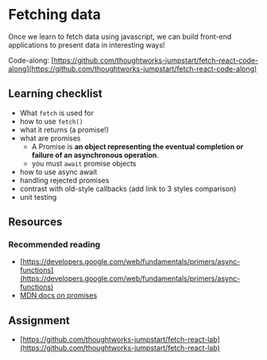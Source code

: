 # Fetching data

Once we learn to fetch data using javascript, we can build front-end applications to present data in interesting ways!

Code-along: [https://github.com/thoughtworks-jumpstart/fetch-react-code-along](https://github.com/thoughtworks-jumpstart/fetch-react-code-along)

## Learning checklist

* What `fetch` is used for
* how to use `fetch()`
* what it returns \(a promise!\)
* what are promises
  * A Promise is **an object representing the eventual completion or failure of an asynchronous operation**. 
  * you must `await` promise objects
* how to use async await
* handling rejected promises
* contrast with old-style callbacks \(add link to 3 styles comparison\)
* unit testing

## Resources

### Recommended reading

* [https://developers.google.com/web/fundamentals/primers/async-functions](https://developers.google.com/web/fundamentals/primers/async-functions)
* [MDN docs on promises](https://developer.mozilla.org/en-US/docs/Web/JavaScript/Guide/Using_promises)

## Assignment

* [https://github.com/thoughtworks-jumpstart/fetch-react-lab](https://github.com/thoughtworks-jumpstart/fetch-react-lab)


